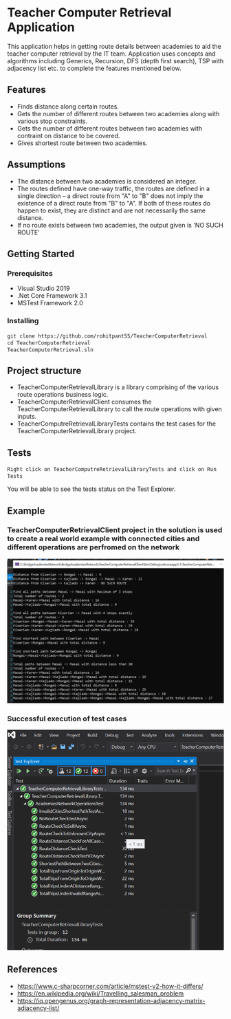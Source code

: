 # Teacher Computer Retrieval Application
This application helps in getting route details between academies to aid the teacher computer retrieval by the IT team. Application uses concepts and algorithms including Generics, Recursion, DFS (depth first search), TSP with adjacency list etc. to complete the features mentioned below.

## Features

* Finds distance along certain routes.
* Gets the number of different routes between two academies along with various stop constraints.
* Gets the number of different routes between two academies with contraint on distance to be covered.
* Gives shortest route between two academies.

## Assumptions
* The distance between two academies is considered an integer.
* The routes defined have one-way traffic, the routes are defined in a single direction – a direct route from "A" to "B" does not imply   the existence of a direct route from "B" to "A". If both of these routes do happen to exist, they are distinct and are not necessarily   the same distance.
* If no route exists between two academies, the output given is 'NO SUCH ROUTE'

## Getting Started

### Prerequisites

* Visual Studio 2019
* .Net Core Framework 3.1
* MSTest Framework 2.0

### Installing

```
git clone https://github.com/rohitpant55/TeacherComputerRetrieval
cd TeacherComputerRetrieval
TeacherComputerRetrieval.sln
```

## Project structure
* TeacherComputerRetrievalLibrary is a library comprising of the various route operations business logic.
* TeacherComputerRetrievalClient consumes the TeacherComputerRetrievalLibrary to call the route operations with given inputs.
* TeacherComputreRetrievalLibraryTests contains the test cases for the TeacherComputerRetrievalLibrary project.

## Tests

```
Right click on TeacherComputreRetrievalLibraryTests and click on Run Tests
```
You will be able to see the tests status on the Test Explorer.

## Example
### TeacherComputerRetrievalClient project in the solution is used to create a real world example with connected cities and different operations are perfromed on the network
![Academies Network Sample](Images/NetworkWithRealisticCitiesAndOperations.png)

### Successful execution of test cases
![Test Explore Screenshot](Images/TestCasesTestExplorer.png)

## References

* https://www.c-sharpcorner.com/article/mstest-v2-how-it-differs/
* https://en.wikipedia.org/wiki/Travelling_salesman_problem
* https://iq.opengenus.org/graph-representation-adjacency-matrix-adjacency-list/



